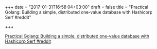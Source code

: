 +++
date = "2017-01-31T16:58:04+03:00"
draft = false
title = "Practical Golang: Building a simple, distributed one-value database with Hashicorp Serf  #reddit"

+++

<p><a href="https://t.co/Yn8k00a8qA">Practical Golang: Building a simple, distributed one-value database with Hashicorp Serf  #reddit</a></p>
